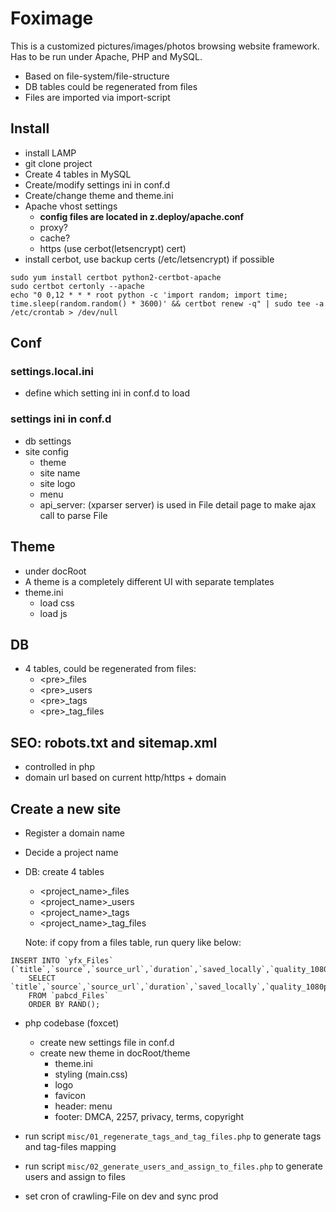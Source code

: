# Foximage

This is a customized pictures/images/photos browsing website framework. Has to be run under Apache, PHP and MySQL. 

- Based on file-system/file-structure
- DB tables could be regenerated from files
- Files are imported via import-script


## Install
* install LAMP
* git clone project
* Create 4 tables in MySQL
* Create/modify settings ini in conf.d
* Create/change theme and theme.ini
* Apache vhost settings 
  * **config files are located in z.deploy/apache.conf**
  * proxy?
  * cache?
  * https (use cerbot(letsencrypt) cert)
* install cerbot, use backup certs (/etc/letsencrypt) if possible
```$xslt
sudo yum install certbot python2-certbot-apache
sudo certbot certonly --apache
echo "0 0,12 * * * root python -c 'import random; import time; time.sleep(random.random() * 3600)' && certbot renew -q" | sudo tee -a /etc/crontab > /dev/null
```

## Conf

### settings.local.ini 
 - define which setting ini in conf.d to load

### settings ini in conf.d
 - db settings
 - site config
   - theme
   - site name
   - site logo
   - menu
   - api_server: (xparser server) is used in File detail page to make ajax call to parse File
   
   
## Theme
 - under docRoot
 - A theme is a completely different UI with separate templates
 - theme.ini
   - load css
   - load js

## DB
 - 4 tables, could be regenerated from files:
   - \<pre\>_files
   - \<pre\>_users
   - \<pre\>_tags
   - \<pre\>_tag_files     
   

## SEO: robots.txt and sitemap.xml
 - controlled in php
 - domain url based on current http/https + domain   
 

## Create a new site
 - Register a domain name
 - Decide a project name
 - DB: create 4 tables
   - \<project_name\>_files
   - \<project_name\>_users
   - \<project_name\>_tags
   - \<project_name\>_tag_files  
   
   Note: if copy from a files table, run query like below:
```angular2html
INSERT INTO `yfx_Files` 
(`title`,`source`,`source_url`,`duration`,`saved_locally`,`quality_1080p`,`quality_720p`,`quality_480p`,`quality_360p`,`quality_240p`,`thumbnail`,`gif_preview`,`tags`,`source_url_md5`,`save_flag`,`file_size`,`user_name`,`view_count`) 
    SELECT `title`,`source`,`source_url`,`duration`,`saved_locally`,`quality_1080p`,`quality_720p`,`quality_480p`,`quality_360p`,`quality_240p`,`thumbnail`,`gif_preview`,`tags`,`source_url_md5`,`save_flag`,`file_size`,`user_name`,`view_count` 
    FROM `pabcd_Files` 
    ORDER BY RAND();
```   

 - php codebase (foxcet)
   - create new settings file in conf.d
   - create new theme in docRoot/theme
     - theme.ini
     - styling (main.css)
     - logo
     - favicon
     - header: menu
     - footer: DMCA, 2257, privacy, terms, copyright   
   
 - run script `misc/01_regenerate_tags_and_tag_files.php` to generate tags and tag-files mapping
 
 - run script `misc/02_generate_users_and_assign_to_files.php` to generate users and assign to files
 
 - set cron of crawling-File on dev and sync prod
 
   